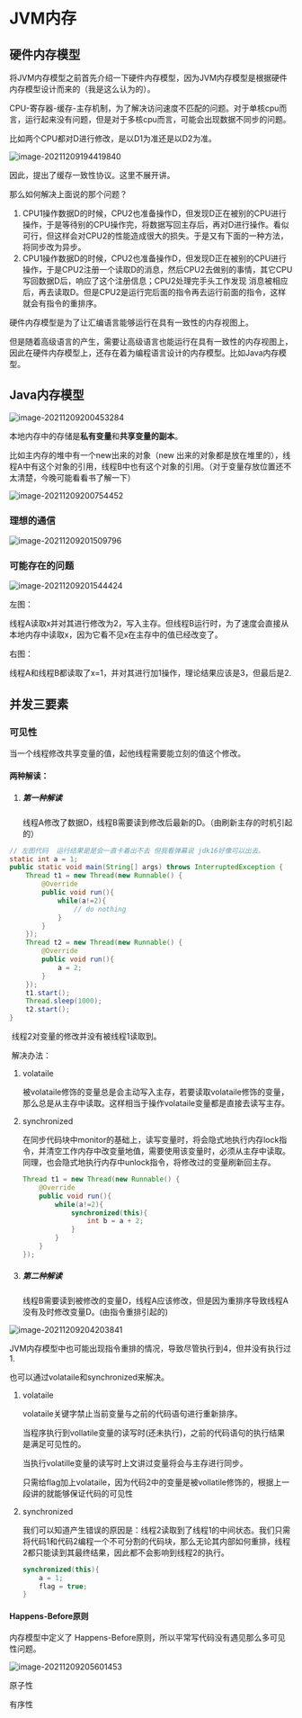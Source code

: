 # JVM内存

## 硬件内存模型

将JVM内存模型之前首先介绍一下硬件内存模型，因为JVM内存模型是根据硬件内存模型设计而来的（我是这么认为的）。

CPU-寄存器-缓存-主存机制，为了解决访问速度不匹配的问题。对于单核cpu而言，运行起来没有问题，但是对于多核cpu而言，可能会出现数据不同步的问题。

比如两个CPU都对D进行修改，是以D1为准还是以D2为准。

![image-20211209194419840](https://ryze-halo-blog.oss-cn-beijing.aliyuncs.com/halo-blog/image-20211209194419840.png)

因此，提出了缓存一致性协议。这里不展开讲。

那么如何解决上面说的那个问题？

1. CPU1操作数据D的时候，CPU2也准备操作D，但发现D正在被别的CPU进行操作，于是等待别的CPU操作完，将数据写回主存后，再对D进行操作。看似可行，但这样会对CPU2的性能造成很大的损失。于是又有下面的一种方法，将同步改为异步。
2. CPU1操作数据D的时候，CPU2也准备操作D，但发现D正在被别的CPU进行操作，于是CPU2注册一个读取D的消息，然后CPU2去做别的事情，其它CPU写回数据D后，响应了这个注册信息；CPU2处理完手头工作发现 消息被相应后，再去读取D。但是CPU2是运行完后面的指令再去运行前面的指令，这样就会有指令的重排序。

硬件内存模型是为了让汇编语言能够运行在具有一致性的内存视图上。

但是随着高级语言的产生，需要让高级语言也能运行在具有一致性的内存视图上，因此在硬件内存模型上，还存在着为编程语言设计的内存模型。比如Java内存模型。

## Java内存模型

![image-20211209200453284](https://ryze-halo-blog.oss-cn-beijing.aliyuncs.com/halo-blog/image-20211209200453284.png)

本地内存中的存储是**私有变量**和**共享变量的副本**。

比如主内存的堆中有一个new出来的对象（new 出来的对象都是放在堆里的），线程A中有这个对象的引用，线程B中也有这个对象的引用。（对于变量存放位置还不太清楚，今晚可能看看书了解一下）

![image-20211209200754452](https://ryze-halo-blog.oss-cn-beijing.aliyuncs.com/halo-blog/image-20211209200754452.png)

### 理想的通信

![image-20211209201509796](https://ryze-halo-blog.oss-cn-beijing.aliyuncs.com/halo-blog/image-20211209201509796.png)

### 可能存在的问题

![image-20211209201544424](https://ryze-halo-blog.oss-cn-beijing.aliyuncs.com/halo-blog/image-20211209201544424.png)

左图：

线程A读取x并对其进行修改为2，写入主存。但线程B运行时，为了速度会直接从本地内存中读取x，因为它看不见x在主存中的值已经改变了。

右图：

线程A和线程B都读取了x=1，并对其进行加1操作，理论结果应该是3，但最后是2.

## 并发三要素

### 可见性

当一个线程修改共享变量的值，起他线程需要能立刻的值这个修改。

#### 两种解读：

1. ##### 第一种解读

   线程A修改了数据D，线程B需要读到修改后最新的D。（由刷新主存的时机引起的）

```java
// 左图代码  运行结果是是会一直卡着出不去 但我看弹幕说 jdk16好像可以出去。
static int a = 1;
public static void main(String[] args) throws InterruptedException {
    Thread t1 = new Thread(new Runnable() {
        @Override
        public void run(){
            while(a!=2){
                // do nothing
            }
        }
    });
    Thread t2 = new Thread(new Runnable() {
        @Override
        public void run(){
            a = 2;
        }
    });
    t1.start();
    Thread.sleep(1000);
    t2.start();
}
```

​	线程2对变量的修改并没有被线程1读取到。

​	解决办法：

1. volataile

   被volataile修饰的变量总是会主动写入主存，若要读取volataile修饰的变量，那么总是从主存中读取。这样相当于操作volataile变量都是直接去读写主存。

2. synchronized

   在同步代码块中monitor的基础上，读写变量时，将会隐式地执行内存lock指令，并清空工作内存中改变量地值，需要使用该变量时，必须从主存中读取。同理，也会隐式地执行内存中unlock指令，将修改过的变量刷新回主存。

   ```java
   Thread t1 = new Thread(new Runnable() {
       @Override
       public void run(){
           while(a!=2){
               synchronized(this){
                   int b = a + 2;
               }
           }
       }
   });
   ```

2. ##### 第二种解读

   线程B需要读到被修改的变量D，线程A应该修改，但是因为重排序导致线程A没有及时修改变量D。(由指令重排引起的)

![image-20211209204203841](https://ryze-halo-blog.oss-cn-beijing.aliyuncs.com/halo-blog/image-20211209204203841.png)

JVM内存模型中也可能出现指令重排的情况，导致尽管执行到4，但并没有执行过1.

也可以通过volataile和synchronized来解决。

1. volataile

   volataile关键字禁止当前变量与之前的代码语句进行重新排序。

   当程序执行到vollatile变量的读写时(还未执行)，之前的代码语句的执行结果是满足可见性的。

   当执行volatille变量的读写时上文讲过变量将会与主存进行同步。

   只需给flag加上volataile，因为代码2中的变量是被vollatile修饰的，根据上一段讲的就能够保证代码的可见性

2. synchronized

   我们可以知道产生错误的原因是：线程2读取到了线程1的中间状态。我们只需将代码1和代码2编程一个不可分割的代码块，那么无论其内部如何重排，线程2都只能读到其最终结果，因此都不会影响到线程2的执行。

   ```java
   synchronized(this){
       a = 1;
       flag = true;
   }
   ```

#### Happens-Before原则

内存模型中定义了 Happens-Before原则，所以平常写代码没有遇见那么多可见性问题。

![image-20211209205601453](https://ryze-halo-blog.oss-cn-beijing.aliyuncs.com/halo-blog/image-20211209205601453.png)

原子性

有序性

